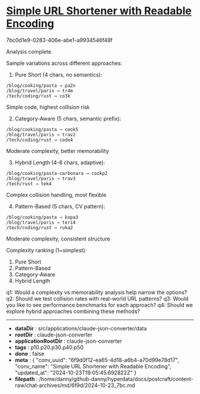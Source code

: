 # [Simple URL Shortener with Readable Encoding](https://claude.ai/chat/6f9d0f12-ea65-4d18-a6b4-a70d99e78d17)

7bc0d1e9-0283-406e-abe1-a9934546f48f

 Analysis complete.

Sample variations across different approaches:

1. Pure Short (4 chars, no semantics):
```
/blog/cooking/pasta → pa2n
/blog/travel/paris → tr4m
/tech/coding/rust → co3k
```
Simple code, highest collision risk

2. Category-Aware (5 chars, semantic prefix):
```
/blog/cooking/pasta → cook5
/blog/travel/paris → trav2
/tech/coding/rust → code4
```
Moderate complexity, better memorability

3. Hybrid Length (4-6 chars, adaptive):
```
/blog/cooking/pasta-carbonara → cookp2
/blog/travel/paris → trav3
/tech/rust → tek4
```
Complex collision handling, most flexible

4. Pattern-Based (5 chars, CV pattern):
```
/blog/cooking/pasta → kopa3
/blog/travel/paris → teri4
/tech/coding/rust → ruka2
```
Moderate complexity, consistent structure

Complexity ranking (1=simplest):
1. Pure Short
2. Pattern-Based
3. Category-Aware
4. Hybrid Length

q1: Would a complexity vs memorability analysis help narrow the options?
q2: Should we test collision rates with real-world URL patterns?
q3: Would you like to see performance benchmarks for each approach?
q4: Should we explore hybrid approaches combining these methods?

---

* **dataDir** : src/applications/claude-json-converter/data
* **rootDir** : claude-json-converter
* **applicationRootDir** : claude-json-converter
* **tags** : p10.p20.p30.p40.p50
* **done** : false
* **meta** : {
  "conv_uuid": "6f9d0f12-ea65-4d18-a6b4-a70d99e78d17",
  "conv_name": "Simple URL Shortener with Readable Encoding",
  "updated_at": "2024-10-23T19:05:45.692822Z"
}
* **filepath** : /home/danny/github-danny/hyperdata/docs/postcraft/content-raw/chat-archives/md/6f9d/2024-10-23_7bc.md